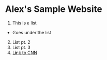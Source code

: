 # Alex's Sample Website
1. This is a list
  * Goes under the list
2. List pt. 2
3. List pt. 3
4. [Link to CNN](http://www.cnn.com/)

